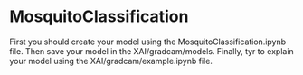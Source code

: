 # MosquitoClassification

First you should create your model using the MosquitoClassification.ipynb file.
Then save your model in the XAI/gradcam/models.
Finally, tyr to explain your model using the XAI/gradcam/example.ipynb file.


